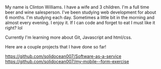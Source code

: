 My name is Clinton Williams.  I have a wife and 3 children. I'm a full time beer and wine salesperson.  I've been studying web development for about 6 months.  I'm studying each day.  Sometimes a little bit in the morning and almost every evening.  I enjoy it.   If I can code and forget to eat I must like it right? lol

Currently I'm learning more about Git, Javascript and html/css.

Here are a couple projects that I have done so far!

https://github.com/solidocean007/Software-as-a-service
https://github.com/solidocean007/my-mobile--form-exercise